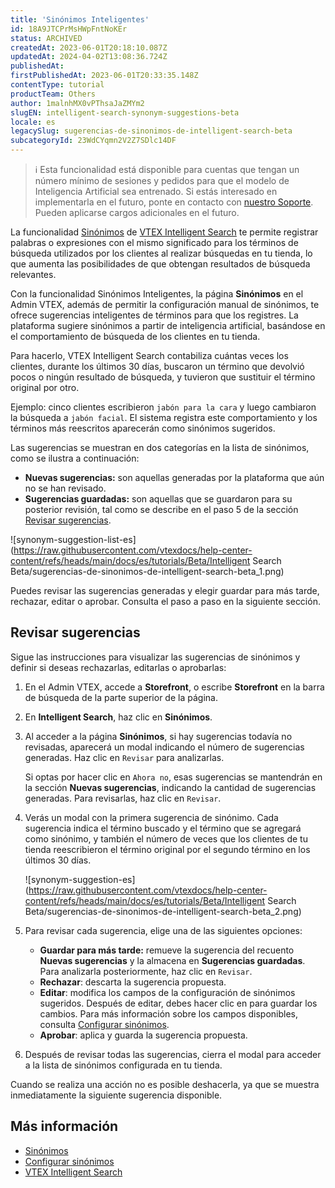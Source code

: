 ```yaml
---
title: 'Sinónimos Inteligentes'
id: 18A9JTCPrMsHWpFntNoKEr
status: ARCHIVED
createdAt: 2023-06-01T20:18:10.087Z
updatedAt: 2024-04-02T13:08:36.724Z
publishedAt: 
firstPublishedAt: 2023-06-01T20:33:35.148Z
contentType: tutorial
productTeam: Others
author: 1malnhMX0vPThsaJaZMYm2
slugEN: intelligent-search-synonym-suggestions-beta
locale: es
legacySlug: sugerencias-de-sinonimos-de-intelligent-search-beta
subcategoryId: 23WdCYqmn2V2Z7SDlc14DF
---
```


>ℹ️ Esta funcionalidad está disponible para cuentas que tengan un número mínimo de sesiones y pedidos para que el modelo de Inteligencia Artificial sea entrenado. Si estás interesado en implementarla en el futuro, ponte en contacto con [nuestro Soporte](https://help.vtex.com/es/support). Pueden aplicarse cargos adicionales en el futuro.

La funcionalidad [Sinónimos](https://help.vtex.com/es/tracks/vtex-intelligent-search--19wrbB7nEQcmwzDPl1l4Cb/1pxAWPEglBey1UFdvcetZV) de [VTEX Intelligent Search](https://help.vtex.com/es/tracks/vtex-intelligent-search--19wrbB7nEQcmwzDPl1l4Cb/3qgT47zY08biLP3d5os3DG) te permite registrar palabras o expresiones con el mismo significado para los términos de búsqueda utilizados por los clientes al realizar búsquedas en tu tienda, lo que aumenta las posibilidades de que obtengan resultados de búsqueda relevantes.

Con la funcionalidad Sinónimos Inteligentes, la página **Sinónimos** en el Admin VTEX, además de permitir la configuración manual de sinónimos, te ofrece sugerencias inteligentes de términos para que los registres. La plataforma sugiere sinónimos a partir de inteligencia artificial, basándose en el comportamiento de búsqueda de los clientes en tu tienda.

Para hacerlo, VTEX Intelligent Search contabiliza cuántas veces los clientes, durante los últimos 30 días, buscaron un término que devolvió pocos o ningún resultado de búsqueda, y tuvieron que sustituir el término original por otro. 

Ejemplo: cinco clientes escribieron `jabón para la cara` y luego cambiaron la búsqueda a `jabón facial`. El sistema registra este comportamiento y los términos más reescritos aparecerán como sinónimos sugeridos.

Las sugerencias se muestran en dos categorías en la lista de sinónimos, como se ilustra a continuación:

* **Nuevas sugerencias:** son aquellas generadas por la plataforma que aún no se han revisado.
* **Sugerencias guardadas:** son aquellas que se guardaron para su posterior revisión, tal como se describe en el paso 5 de la sección [Revisar sugerencias](#revisar-sugestoes).

![synonym-suggestion-list-es](https://raw.githubusercontent.com/vtexdocs/help-center-content/refs/heads/main/docs/es/tutorials/Beta/Intelligent Search Beta/sugerencias-de-sinonimos-de-intelligent-search-beta_1.png)

Puedes revisar las sugerencias generadas y elegir guardar para más tarde, rechazar, editar o aprobar. Consulta el paso a paso en la siguiente sección.

## Revisar sugerencias

Sigue las instrucciones para visualizar las sugerencias de sinónimos y definir si deseas rechazarlas, editarlas o aprobarlas:

1. En el Admin VTEX, accede a **Storefront**, o escribe **Storefront** en la barra de búsqueda de la parte superior de la página.
2. En **Intelligent Search**, haz clic en **Sinónimos**.
3. Al acceder a la página **Sinónimos**, si hay sugerencias todavía no revisadas, aparecerá un modal indicando el número de sugerencias generadas. Haz clic en `Revisar` para analizarlas.

    Si optas por hacer clic en `Ahora no`, esas sugerencias se mantendrán en la sección **Nuevas sugerencias**, indicando la cantidad de sugerencias generadas. Para revisarlas, haz clic en `Revisar`.

4. Verás un modal con la primera sugerencia de sinónimo. Cada sugerencia indica el término buscado y el término que se agregará como sinónimo, y también el número de veces que los clientes de tu tienda reescribieron el término original por el segundo término en los últimos 30 días.

   ![synonym-suggestion-es](https://raw.githubusercontent.com/vtexdocs/help-center-content/refs/heads/main/docs/es/tutorials/Beta/Intelligent Search Beta/sugerencias-de-sinonimos-de-intelligent-search-beta_2.png)

4. Para revisar cada sugerencia, elige una de las siguientes opciones:
    * <i class="fas fa-bookmark"></i> **Guardar para más tarde:** remueve la sugerencia del recuento **Nuevas sugerencias** y la almacena en **Sugerencias guardadas**. Para analizarla posteriormente, haz clic en `Revisar`.
    * <i class="fas fa-times-circle"></i> **Rechazar**: descarta la sugerencia propuesta.
    * <i class="fas fa-pencil-alt"></i> **Editar**: modifica los campos de la configuración de sinónimos sugeridos. Después de editar, debes hacer clic en <i class="fas fa-check-circle"></i> para guardar los cambios. Para más información sobre los campos disponibles, consulta [Configurar sinónimos](https://help.vtex.com/es/tracks/vtex-intelligent-search--19wrbB7nEQcmwzDPl1l4Cb/3ExbC3QKNF4zH7Gs8jD1cL).
    * <i class="fas fa-check-circle"></i> **Aprobar**: aplica y guarda la sugerencia propuesta.
5. Después de revisar todas las sugerencias, cierra el modal para acceder a la lista de sinónimos configurada en tu tienda.

<div class="alert alert-error">
  <p>Cuando se realiza una acción no es posible deshacerla, ya que se muestra inmediatamente la siguiente sugerencia disponible.</p>
</div>

## Más información

* [Sinónimos](https://help.vtex.com/es/tracks/vtex-intelligent-search--19wrbB7nEQcmwzDPl1l4Cb/1pxAWPEglBey1UFdvcetZV)
* [Configurar sinónimos](https://help.vtex.com/es/tracks/vtex-intelligent-search--19wrbB7nEQcmwzDPl1l4Cb/3ExbC3QKNF4zH7Gs8jD1cL)
* [VTEX Intelligent Search](https://help.vtex.com/es/tracks/vtex-intelligent-search--19wrbB7nEQcmwzDPl1l4Cb/3qgT47zY08biLP3d5os3DG)
